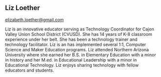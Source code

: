 ## Liz Loether

[elizabeth.loether@gmail.com](mailto:elizabeth.loether@gmail.com)

Liz is an innovative educator serving as Technology Coordinator for Cajon Valley Union School District (CVUSD). She has 14 years of K-8 classroom experience under her belt. She has been a technology trainer and technology facilitator. Liz is an has implemented several 1:1, Computer Science and Maker Education programs. Liz attended Northern Arizona University where she earned her B.S. in Elementary Education with a minor in history and her M.ed. in Educational Leadership with a minor in Educational Technology. Liz enjoys sharing technology with fellow educators and students.
